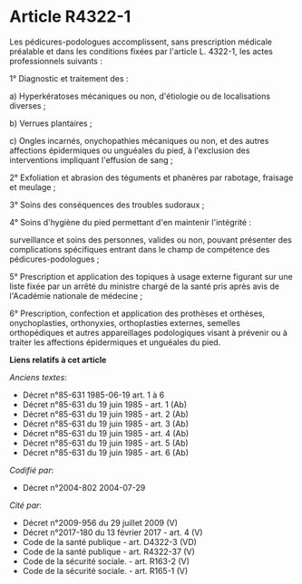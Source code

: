 # Article R4322-1

Les pédicures-podologues accomplissent, sans prescription médicale préalable et dans les conditions fixées par l'article L.
4322-1, les actes professionnels suivants :

1° Diagnostic et traitement des :

a) Hyperkératoses mécaniques ou non, d'étiologie ou de localisations diverses ;

b) Verrues plantaires ;

c) Ongles incarnés, onychopathies mécaniques ou non, et des autres affections épidermiques ou unguéales du pied, à
l'exclusion des interventions impliquant l'effusion de sang ;

2° Exfoliation et abrasion des téguments et phanères par rabotage, fraisage et meulage ;

3° Soins des conséquences des troubles sudoraux ;

4° Soins d'hygiène du pied permettant d'en maintenir l'intégrité :

surveillance et soins des personnes, valides ou non, pouvant présenter des complications spécifiques entrant dans le champ de
compétence des pédicures-podologues ;

5° Prescription et application des topiques à usage externe figurant sur une liste fixée par un arrêté du ministre chargé de
la santé pris après avis de l'Académie nationale de médecine ;

6° Prescription, confection et application des prothèses et orthèses, onychoplasties, orthonyxies, orthoplasties externes,
semelles orthopédiques et autres appareillages podologiques visant à prévenir ou à traiter les affections épidermiques et
unguéales du pied.

**Liens relatifs à cet article**

_Anciens textes_:

  - Décret n°85-631 1985-06-19 art. 1 à 6
  - Décret n°85-631 du 19 juin 1985 - art. 1 (Ab)
  - Décret n°85-631 du 19 juin 1985 - art. 2 (Ab)
  - Décret n°85-631 du 19 juin 1985 - art. 3 (Ab)
  - Décret n°85-631 du 19 juin 1985 - art. 4 (Ab)
  - Décret n°85-631 du 19 juin 1985 - art. 5 (Ab)
  - Décret n°85-631 du 19 juin 1985 - art. 6 (Ab)

_Codifié par_:

  - Décret n°2004-802 2004-07-29

_Cité par_:

  - Décret n°2009-956 du 29 juillet 2009 (V)
  - Décret n°2017-180 du 13 février 2017 - art. 4 (V)
  - Code de la santé publique - art. D4322-3 (VD)
  - Code de la santé publique - art. R4322-37 (V)
  - Code de la sécurité sociale. - art. R163-2 (V)
  - Code de la sécurité sociale. - art. R165-1 (V)
